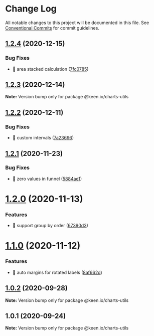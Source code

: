 # Change Log

All notable changes to this project will be documented in this file.
See [Conventional Commits](https://conventionalcommits.org) for commit guidelines.

## [1.2.4](https://github.com/keen/keen/compare/@keen.io/charts-utils@1.2.3...@keen.io/charts-utils@1.2.4) (2020-12-15)


### Bug Fixes

* 🐛 area stacked calculation ([7fc0785](https://github.com/keen/keen/commit/7fc0785b5b64bc4b94573b38b6245adae50b3622))





## [1.2.3](https://github.com/keen/keen/compare/@keen.io/charts-utils@1.2.2...@keen.io/charts-utils@1.2.3) (2020-12-14)

**Note:** Version bump only for package @keen.io/charts-utils





## [1.2.2](https://github.com/keen/keen/compare/@keen.io/charts-utils@1.2.1...@keen.io/charts-utils@1.2.2) (2020-12-11)


### Bug Fixes

* 🐛 custom intervals ([7a23696](https://github.com/keen/keen/commit/7a23696ea2cb2b221c18ded52fdfbfbaaa56b8ed))





## [1.2.1](https://github.com/keen/keen/compare/@keen.io/charts-utils@1.2.0...@keen.io/charts-utils@1.2.1) (2020-11-23)


### Bug Fixes

* 🐛 zero values in funnel ([5884ae1](https://github.com/keen/keen/commit/5884ae1008f416eb54b8d9db4f75ee790cf261ce))





# [1.2.0](https://github.com/keen/keen/compare/@keen.io/charts-utils@1.1.0...@keen.io/charts-utils@1.2.0) (2020-11-13)


### Features

* 🎸 support group by order ([67390d3](https://github.com/keen/keen/commit/67390d38f15e467dc74b4fc0afd8b9e96ac72c4e))





# [1.1.0](https://github.com/keen/keen/compare/@keen.io/charts-utils@1.0.2...@keen.io/charts-utils@1.1.0) (2020-11-12)


### Features

* 🎸 auto margins for rotated labels ([8af662d](https://github.com/keen/keen/commit/8af662ddf5d12a5d9f117935f048d933ef911e69))





## [1.0.2](https://github.com/keen/keen/compare/@keen.io/charts-utils@1.0.1...@keen.io/charts-utils@1.0.2) (2020-09-28)

**Note:** Version bump only for package @keen.io/charts-utils





## 1.0.1 (2020-09-24)

**Note:** Version bump only for package @keen.io/charts-utils
